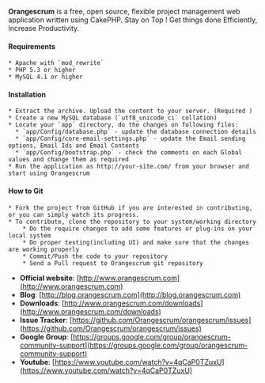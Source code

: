 **Orangescrum** is a free, open source, flexible project management web application written using CakePHP.
Stay on Top ! Get things done Efficiently, Increase Productivity.

#### Requirements
    * Apache with `mod_rewrite`
    * PHP 5.3 or higher
    * MySQL 4.1 or higher
  
#### Installation

    * Extract the archive. Upload the content to your server. (Required )
    * Create a new MySQL database (`utf8_unicode_ci` collation)
    * Locate your `app` directory, do the changes on following files:
	  * `app/Config/database.php` - update the database connection details
	  * `app/Config/core-email-settings.php` - update the Email sending options, Email Ids and Email Contents
	  * `app/Config/bootstrap.php` - check the comments on each Global values and change them as required
    * Run the application as http://your-site.com/ from your browser and start using Orangescrum
  
#### How to Git

	* Fork the project from GitHub if you are interested in contributing, or you can simply watch its progress.
	* To contribute, clone the repository to your system/working directory
		* Do the require changes to add some features or plug-ins on your local system
		* Do proper testing(including UI) and make sure that the changes are working properly
		* Commit/Push the code to your repository
		* Send a Pull request to Orangescrum git repository



   * **Official website**: [http://www.orangescrum.com](http://www.orangescrum.com)
   * **Blog**: [http://blog.orangescrum.com](http://blog.orangescrum.com)
   * **Downloads**: [http://www.orangescrum.com/downloads](http://www.orangescrum.com/downloads)
   * **Issue Tracker**: [https://github.com/Orangescrum/orangescrum/issues](https://github.com/Orangescrum/orangescrum/issues)
   * **Google Group**: [https://groups.google.com/group/orangescrum-community-support](https://groups.google.com/group/orangescrum-community-support)
   * **Youtube**: [https://www.youtube.com/watch?v=4qCaP0TZuxU](https://www.youtube.com/watch?v=4qCaP0TZuxU)
